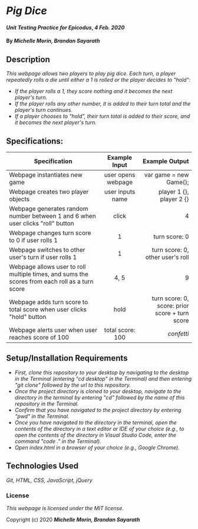 # _Pig Dice_

#### _Unit Testing Practice for Epicodus_, _4 Feb. 2020_

#### By _**Michelle Morin, Brandan Sayarath**_

## Description

_This webpage allows two players to play pig dice. Each turn, a player repeatedly rolls a die until either a 1 is rolled or the player decides to "hold":_
* _If the player rolls a 1, they score nothing and it becomes the next player's turn._
* _If the player rolls any other number, it is added to their turn total and the player's turn continues._
* _If a player chooses to "hold", their turn total is added to their score, and it becomes the next player's turn._

## Specifications:


| Specification | Example Input | Example Output |
| ------------- |:-------------:| --------------:|
| Webpage instantiates new game | user opens webpage | var game = new Game(); |
| Webpage creates two player objects | user inputs name | player 1 {}, player 2 {} |
| Webpage generates random number between 1 and 6 when user clicks "roll" button | click | 4 |
| Webpage changes turn score to 0 if user rolls 1 | 1 | turn score: 0 |
| Webpage switches to other user's turn if user rolls 1 | 1 | turn score: 0, other user's roll |
| Webpage allows user to roll multiple times, and sums the scores from each roll as a turn score | 4, 5 | 9 |
| Webpage adds turn score to total score when user clicks "hold" button | hold | turn score: 0, score: prior score + turn score |
| Webpage alerts user when user reaches score of 100 | total score: 100 | *confetti* |

## Setup/Installation Requirements

* _First, clone this repository to your desktop by navigating to the desktop in the Terminal (entering "cd desktop" in the Terminal) and then entering "git clone" followed by the url to this repository._
* _Once the project directory is cloned to your desktop, navigate to the directory in the terminal by entering "cd" followed by the name of this repository in the Terminal._
* _Confirm that you have navigated to the project directory by entering "pwd" in the Terminal._
* _Once you have navigated to the directory in the terminal, open the contents of the directory in a text editor or IDE of your choice (e.g., to open the contents of the directory in Visual Studio Code, enter the command "code ." in the Terminal)._
* _Open index.html in a browser of your choice (e.g., Google Chrome)._

## Technologies Used

_Git, HTML, CSS, JavaScript, jQuery_

### License

*This webpage is licensed under the MIT license.*

Copyright (c) 2020 **_Michelle Morin, Brandan Sayarath_**